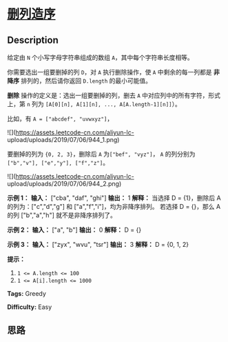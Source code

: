 # [删列造序][title]

## Description

给定由 `N` 个小写字母字符串组成的数组 `A`，其中每个字符串长度相等。

你需要选出一组要删掉的列 `D`，对 `A` 执行删除操作，使 `A` 中剩余的每一列都是 **非降序**  排列的，然后请你返回 `D.length`
的最小可能值。

**删除** 操作的定义是：选出一组要删掉的列，删去 `A` 中对应列中的所有字符，形式上，第 `n` 列为 `[A[0][n], A[1][n],
..., A[A.length-1][n]]`）。

比如，有 `A = ["abcdef", "uvwxyz"]`，

![](https://assets.leetcode-cn.com/aliyun-lc-
upload/uploads/2019/07/06/944_1.png)

要删掉的列为 `{0, 2, 3}`，删除后 `A` 为`["bef", "vyz"]`， `A` 的列分别为`["b","v"], ["e","y"],
["f","z"]`。

![](https://assets.leetcode-cn.com/aliyun-lc-
upload/uploads/2019/07/06/944_2.png)



**示例 1：**
            **输入：** ["cba", "daf", "ghi"]    **输出：** 1    **解释：**    当选择 D = {1}，删除后 A 的列为：["c","d","g"] 和 ["a","f","i"]，均为非降序排列。    若选择 D = {}，那么 A 的列 ["b","a","h"] 就不是非降序排列了。    

**示例 2：**
            **输入：** ["a", "b"]    **输出：** 0    **解释：** D = {}    

**示例 3：**
            **输入：** ["zyx", "wvu", "tsr"]    **输出：** 3    **解释：** D = {0, 1, 2}    



**提示：**

  1. `1 <= A.length <= 100`
  2. `1 <= A[i].length <= 1000`


**Tags:** Greedy

**Difficulty:** Easy

## 思路

[title]: https://leetcode-cn.com/problems/delete-columns-to-make-sorted
